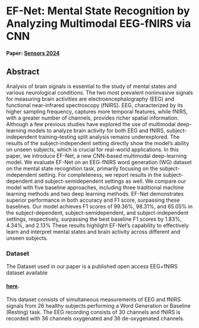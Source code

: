 # EF-Net: Mental State Recognition by Analyzing Multimodal EEG-fNIRS via CNN
#### Paper: [Sensors 2024](https://doi.org/10.3390/s24061889)

## Abstract

Analysis of brain signals is essential to the study of mental states and various neurological conditions. The two most prevalent noninvasive signals for measuring brain activities are electroencephalography (EEG) and functional near-infrared spectroscopy (fNIRS). EEG, characterized by its higher sampling frequency, captures more temporal features, while fNIRS, with a greater number of channels, provides richer spatial information. Although a few previous studies have explored the use of multimodal deep-learning models to analyze brain activity for both EEG and fNIRS, subject-independent training–testing split analysis remains underexplored. The results of the subject-independent setting directly show the model’s ability on unseen subjects, which is crucial for real-world applications. In this paper, we introduce EF-Net, a new CNN-based multimodal deep-learning model. We evaluate EF-Net on an EEG-fNIRS word generation (WG) dataset on the mental state recognition task, primarily focusing on the subject-independent setting. For completeness, we report results in the subject-dependent and subject-semidependent settings as well. We compare our model with five baseline approaches, including three traditional machine learning methods and two deep learning methods. EF-Net demonstrates superior performance in both accuracy and F1 score, surpassing these baselines. Our model achieves F1 scores of 99.36%, 98.31%, and 65.05% in the subject-dependent, subject-semidependent, and subject-independent settings, respectively, surpassing the best baseline F1 scores by 1.83%, 4.34%, and 2.13% These results highlight EF-Net’s capability to effectively learn and interpret mental states and brain activity across different and unseen subjects.

### Dataset

The Dataset used in our paper is a published open access EEG+fNIRS dataset available 
#### [here](http://doc.ml.tu-berlin.de/simultaneous_EEG_NIRS/). 
This dataset consists of simultaneous measurements of EEG and fNIRS signals from 26 healthy subjects performing a Word Generation or Baseline (Resting) task. The EEG recording consists of 30 channels and fNIRS is recorded with 36 channels oxygenated and 36 de-oxygenated channels.